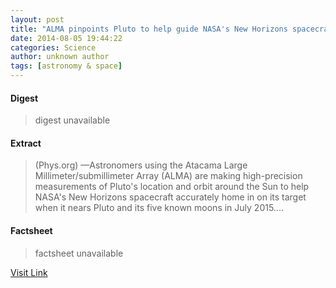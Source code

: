 ```yaml
---
layout: post
title: "ALMA pinpoints Pluto to help guide NASA's New Horizons spacecraft"
date: 2014-08-05 19:44:22
categories: Science
author: unknown author
tags: [astronomy & space]
---
```



#### Digest
>digest unavailable

#### Extract
>(Phys.org) —Astronomers using the Atacama Large Millimeter/submillimeter Array (ALMA) are making high-precision measurements of Pluto's location and orbit around the Sun to help NASA's New Horizons spacecraft accurately home in on its target when it nears Pluto and its five known moons in July 2015....

#### Factsheet
>factsheet unavailable

[Visit Link](http://phys.org/news326472245.html)


